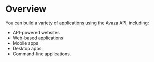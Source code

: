 # Overview

You can build a variety of applications using the Avaza API, including:

- API-powered websites
- Web-based applications
- Mobile apps
- Desktop apps
- Command-line applications.
